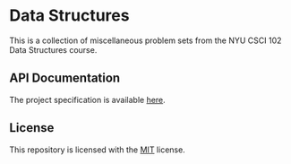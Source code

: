 # Data Structures
This is a collection of miscellaneous problem sets from the NYU CSCI 102 Data Structures course. 
## API Documentation
The project specification is available [here](project5.pdf).
## License
This repository is licensed with the [MIT](LICENSE.txt) license.
